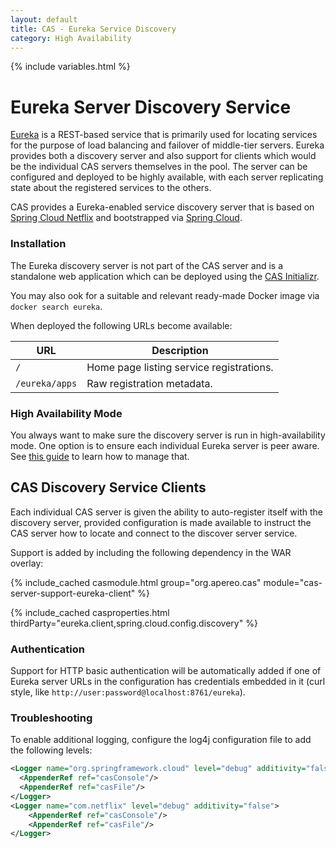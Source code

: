 ```yaml
---
layout: default
title: CAS - Eureka Service Discovery
category: High Availability
---
```

{% include variables.html %}


# Eureka Server Discovery Service

[Eureka](https://github.com/Netflix/eureka) is a REST-based service that is primarily 
used for locating services for the purpose of load balancing and failover of middle-tier servers. Eureka provides 
both a discovery server and also support for clients which would be the individual CAS servers themselves in the pool. 
The server can be configured and deployed to be highly available, with each server replicating state about the registered services to the others.

CAS provides a Eureka-enabled service discovery server that is based on [Spring Cloud Netflix](http://cloud.spring.io/spring-cloud-netflix) 
and bootstrapped via [Spring Cloud](http://cloud.spring.io/spring-cloud-static/spring-cloud.html).

### Installation

The Eureka discovery server is not part of the CAS server and
is a standalone web application which can be deployed using the [CAS Initializr](../installation/WAR-Overlay-Initializr.html).

You may also ook for a suitable and relevant ready-made Docker image via `docker search eureka`.

When deployed the following URLs become available:

| URL                | Description
|--------------------|-----------------------------------------------
| `/`                | Home page listing service registrations.
| `/eureka/apps`     | Raw registration metadata.

### High Availability Mode

You always want to make sure the discovery server is run in high-availability mode. One option is to 
ensure each individual Eureka server is peer aware. See [this guide](http://cloud.spring.io/spring-cloud-static/spring-cloud.html#_peer_awareness) to learn how to manage that.

## CAS Discovery Service Clients

Each individual CAS server is given the ability to auto-register itself 
with the discovery server, provided configuration is made available to 
instruct the CAS server how to locate and connect to the discover server service.

Support is added by including the following dependency in the WAR overlay:

{% include_cached casmodule.html group="org.apereo.cas" module="cas-server-support-eureka-client" %}

{% include_cached casproperties.html thirdParty="eureka.client,spring.cloud.config.discovery" %}

### Authentication

Support for HTTP basic authentication will be automatically added if one of Eureka server URLs 
in the configuration has credentials embedded in it (curl style, like `http://user:password@localhost:8761/eureka`). 

### Troubleshooting

To enable additional logging, configure the log4j configuration file to add the following levels:

```xml
<Logger name="org.springframework.cloud" level="debug" additivity="false">
  <AppenderRef ref="casConsole"/>
  <AppenderRef ref="casFile"/>
</Logger>
<Logger name="com.netflix" level="debug" additivity="false">
    <AppenderRef ref="casConsole"/>
    <AppenderRef ref="casFile"/>
</Logger>
```
